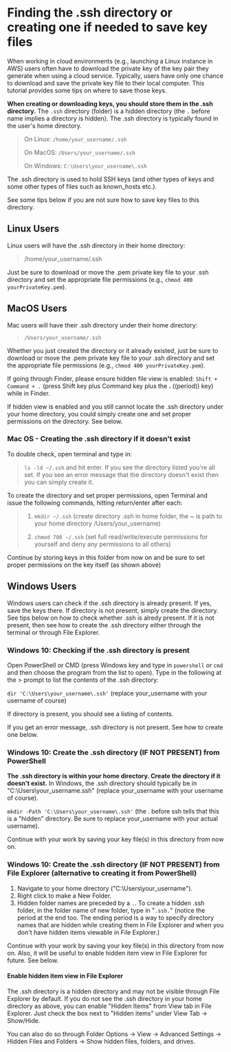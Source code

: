 # Finding the .ssh directory or creating one if needed to save key files

When working in cloud environments (e.g., launching a Linux instance in AWS) users often have to download the private key of the key pair they generate when using a cloud service. Typically, users have only one chance to download and save the private key file to their local computer. This tutorial provides some tips on where to save those keys.

**When creating or downloading keys, you should store them in the .ssh directory.** The ``.ssh`` directory (folder) is a hidden directory (the ``.`` before name implies a directory is hidden). The .ssh directory is typically found in the user's home directory.

>
> On Linux: ``/home/your_username/.ssh``
>
> On MacOS: ``/Users/your_username/.ssh``
>
> On Windows: ``C:\Users\your_username\.ssh``
>

The .ssh directory is used to hold SSH keys (and other types of keys and some other types of files such as known_hosts etc.).

See some tips below if you are not sure how to save key files to this directory.

## Linux Users

Linux users will have the .ssh directory in their home directory:

> /home/your_username/.ssh

Just be sure to download or move the .pem private key file to your .ssh directory and set the appropriate file permissions (e.g., `chmod 400 yourPrivateKey.pem`).

## MacOS Users

Mac users will have their .ssh directory under their home directory:

> ``/Users/your_username/.ssh``

Whether you just created the directory or it already existed, just be sure to download or move the .pem private key file to your .ssh directory and set the appropriate file permissions (e.g., `chmod 400 yourPrivateKey.pem`).

If going through Finder, please ensure hidden file view is enabled: ``Shift + Command + .`` (press Shift key plus Command key plus the **.**  ((period)) key) while in Finder.

If hidden view is enabled and you still cannot locate the .ssh directory under your home directory, you could simply create one and set proper permissions on the directory. See below.

### Mac OS - Creating the .ssh directory if it doesn't exist

To double check, open terminal and type in:

> ``ls -ld ~/.ssh`` and hit enter. If you see the directory listed you're all set. If you see an error message that the directory doesn't exist then you can simply create it. 

To create the directory and set proper permissions, open Terminal and issue the following commands, hitting return/enter after each:
>
>1. ``mkdir ~/.ssh`` (create directory .ssh in home folder, the ~ is path to your home directory /Users/your_username)
>
>2. ``chmod 700 ~/.ssh`` (set full read/write/execute permissions for yourself and deny any permissions to all others)
>

Continue by storing keys in this folder from now on and be sure to set proper permissions on the key itself (as shown above)

## Windows Users

Windows users can check if the .ssh directory is already present. If yes, save the keys there. If directory is not present, simply create the directory. See tips below on how to check whether .ssh is alredy present. If it is not present, then see how to create the .ssh directory either through the terminal or through File Explorer.

### Windows 10: Checking if the .ssh directory is present

Open PowerShell or CMD (press Windows key and type in ``powershell`` or ``cmd`` and then choose the program from the list to open). Type in the following at the > prompt to list the contents of the .ssh directory:

``dir 'C:\Users\your_username\.ssh'`` (replace your_username with your username of course)

If directory is present, you should see a listing of contents.

If you get an error message, .ssh directory is not present. See how to create one below.

### Windows 10: Create the .ssh directory (IF NOT PRESENT) from PowerShell

**The .ssh directory is within your home directory. Create the directory if it doesn't exist.** In Windows, the .ssh directory should typically be in "C:\Users\your_username\.ssh" (replace your_username with your username of course).

``mkdir -Path 'C:\Users\your_username\.ssh'`` (the . before ssh tells that this is a "hidden" directory. Be sure to replace your_username with your actual username).

Continue with your work by saving your key file(s) in this directory from now on.

### Windows 10: Create the .ssh directory (IF NOT PRESENT) from File Explorer (alternative to creating it from PowerShell)

1. Navigate to your home directory ("C:\Users\your_username\").
2. Right click to make a New Folder.
3. Hidden folder names are preceded by a ``.``. To create a hidden .ssh folder, in the folder name of new folder, type in "``.ssh.``" (notice the period at the end too. The ending period is a way to specify directory names that are hidden while creating them in File Explorer and when you don't have hidden items viewable in File Explorer.)

Continue with your work by saving your key file(s) in this directory from now on. Also, it will be useful to enable hidden item view in File Explorer for future. See below.

#### Enable hidden item view in File Explorer

The .ssh directory is a hidden directory and may not be visible through File Explorer by default. If you do not see the .ssh directory in your home directory as above, you can enable "Hidden Items" from View tab in File Explorer. Just check the box next to "Hidden items" under View Tab -> Show/Hide.

You can also do so through Folder Options -> View -> Advanced Settings -> Hidden Files and Folders -> Show hidden files, folders, and drives.

